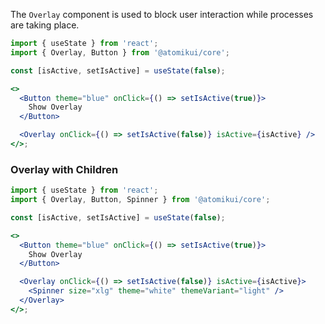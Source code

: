 The `Overlay` component is used to block user interaction while processes are taking place.

```jsx
import { useState } from 'react';
import { Overlay, Button } from '@atomikui/core';

const [isActive, setIsActive] = useState(false);

<>
  <Button theme="blue" onClick={() => setIsActive(true)}>
    Show Overlay
  </Button>

  <Overlay onClick={() => setIsActive(false)} isActive={isActive} />
</>;
```

### Overlay with Children

```jsx
import { useState } from 'react';
import { Overlay, Button, Spinner } from '@atomikui/core';

const [isActive, setIsActive] = useState(false);

<>
  <Button theme="blue" onClick={() => setIsActive(true)}>
    Show Overlay
  </Button>

  <Overlay onClick={() => setIsActive(false)} isActive={isActive}>
    <Spinner size="xlg" theme="white" themeVariant="light" />
  </Overlay>
</>;
```
